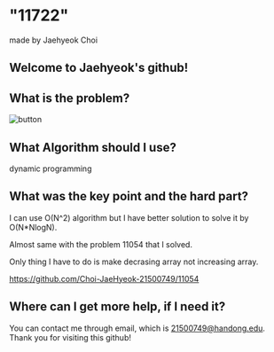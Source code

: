 
# "11722"

made by Jaehyeok Choi

## Welcome to Jaehyeok's github!

## What is the problem?

![button](https://github.com/Choi-JaeHyeok-21500749/11722/blob/main/11722_pro.JPG)

## What Algorithm should I use?

dynamic programming

## What was the key point and the hard part?

I can use O(N^2) algorithm but I have better solution to solve it by O(N*NlogN).

Almost same with the problem 11054 that I solved.

Only thing I have to do is make decrasing array not increasing array.

https://github.com/Choi-JaeHyeok-21500749/11054

## Where can I get more help, if I need it?

You can contact me through email, which is 21500749@handong.edu.
Thank you for visiting this github!

